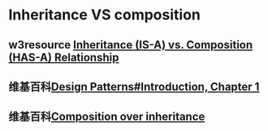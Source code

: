 # Inheritance VS composition



## w3resource [Inheritance (IS-A) vs. Composition (HAS-A) Relationship](https://www.w3resource.com/java-tutorial/inheritance-composition-relationship.php)



## 维基百科[Design Patterns#Introduction, Chapter 1](https://en.wikipedia.org/wiki/Design_Patterns#Introduction,_Chapter_1)	



## 维基百科[Composition over inheritance](https://en.wikipedia.org/wiki/Composition_over_inheritance)